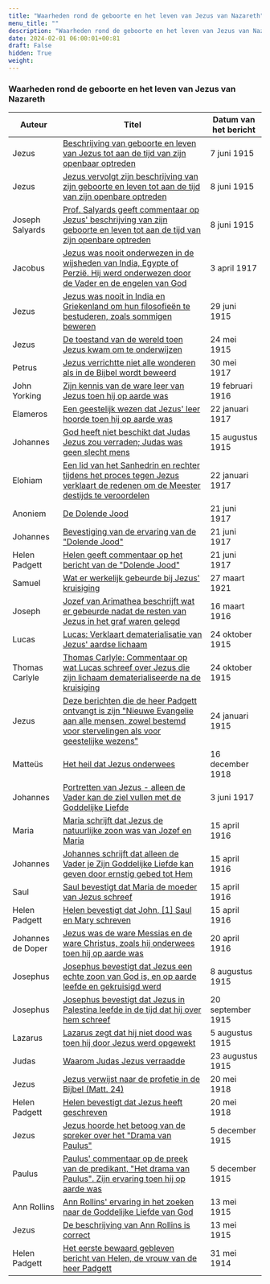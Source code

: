 ```yaml
---
title: "Waarheden rond de geboorte en het leven van Jezus van Nazareth"
menu_title: ""
description: "Waarheden rond de geboorte en het leven van Jezus van Nazareth"
date: 2024-02-01 06:00:01+00:81
draft: False
hidden: True
weight:
---
```

### Waarheden rond de geboorte en het leven van Jezus van Nazareth

**Auteur** | **Titel** | **Datum van het bericht**
---|---|---
Jezus | [Beschrijving van geboorte en leven van Jezus tot aan de tijd van zijn openbaar optreden](/1-nl-padgett-messages/1-4-nl-padgett-messages-by-date/1-4-2-nl-padgett-messages-1915-1/nl-1915-6-7-1-jep-jesus/) | 7 juni 1915
Jezus | [Jezus vervolgt zijn beschrijving van zijn geboorte en leven tot aan de tijd van zijn openbare optreden](/1-nl-padgett-messages/1-4-nl-padgett-messages-by-date/1-4-2-nl-padgett-messages-1915-1/nl-1915-6-8-1-jep-jesus/) | 8 juni 1915
Joseph Salyards | [Prof. Salyards geeft commentaar op Jezus' beschrijving van zijn geboorte en leven tot aan de tijd van zijn openbare optreden](/1-nl-padgett-messages/1-4-nl-padgett-messages-by-date/1-4-2-nl-padgett-messages-1915-1/nl-1915-6-8-2-jep-joseph-salyards/) | 8 juni 1915
Jacobus | [Jezus was nooit onderwezen in de wijsheden van India, Egypte of Perzië. Hij werd onderwezen door de Vader en de engelen van God](/1-nl-padgett-messages/1-4-nl-padgett-messages-by-date/1-4-5-nl-padgett-messages-1917/nl-1917-4-3-1-jep-st-james/) | 3 april 1917
Jezus | [Jezus was nooit in India en Griekenland om hun filosofieën te bestuderen, zoals sommigen beweren](/1-nl-padgett-messages/1-4-nl-padgett-messages-by-date/1-4-2-nl-padgett-messages-1915-1/nl-1915-6-29-1-jep-jesus/) | 29 juni 1915
Jezus | [De toestand van de wereld toen Jezus kwam om te onderwijzen](/1-nl-padgett-messages/1-4-nl-padgett-messages-by-date/1-4-2-nl-padgett-messages-1915-1/nl-1915-5-24-1-jep-jesus/) | 24 mei 1915
Petrus | [Jezus verrichtte niet alle wonderen als in de Bijbel wordt beweerd](/1-nl-padgett-messages/1-4-nl-padgett-messages-by-date/1-4-5-nl-padgett-messages-1917/nl-1917-5-30-1-jep-st-peter/) | 30 mei 1917
John Yorking | [Zijn kennis van de ware leer van Jezus toen hij op aarde was](/1-nl-padgett-messages/1-4-nl-padgett-messages-by-date/1-4-4-nl-padgett-messages-1916/nl-1916-2-19-1-jep-john-yorking/) | 19 februari 1916
Elameros | [Een geestelijk wezen dat Jezus' leer hoorde toen hij op aarde was](/1-nl-padgett-messages/1-4-nl-padgett-messages-by-date/1-4-5-nl-padgett-messages-1917/nl-1917-1-22-1-jep-elameros/) | 22 januari 1917
Johannes | [God heeft niet beschikt dat Judas Jezus zou verraden; Judas was geen slecht mens](/1-nl-padgett-messages/1-4-nl-padgett-messages-by-date/1-4-2-nl-padgett-messages-1915-1/nl-1915-8-15-2-jep-st-john/) | 15 augustus 1915
Elohiam | [Een lid van het Sanhedrin en rechter tijdens het proces tegen Jezus verklaart de redenen om de Meester destijds te veroordelen](/1-nl-padgett-messages/1-4-nl-padgett-messages-by-date/1-4-5-nl-padgett-messages-1917/nl-1917-1-22-2-jep-elohiam/) | 22 januari 1917
Anoniem | [De Dolende Jood](/1-nl-padgett-messages/1-4-nl-padgett-messages-by-date/1-4-5-nl-padgett-messages-1917/nl-1917-6-21-1-jep-anonymous/) | 21 juni 1917
Johannes | [Bevestiging van de ervaring van de "Dolende Jood"](/1-nl-padgett-messages/1-4-nl-padgett-messages-by-date/1-4-5-nl-padgett-messages-1917/nl-1917-6-21-2-jep-st-john/) | 21 juni 1917
Helen Padgett | [Helen geeft commentaar op het bericht van de "Dolende Jood"](/1-nl-padgett-messages/1-4-nl-padgett-messages-by-date/1-4-5-nl-padgett-messages-1917/nl-1917-6-21-4-jep-helen-padgett/) | 21 juni 1917
Samuel | [Wat er werkelijk gebeurde bij Jezus' kruisiging](/1-nl-padgett-messages/1-4-nl-padgett-messages-by-date/1-4-8-nl-padgett-messages-1920-1922/nl-1921-3-27-1-jep-samuel/) | 27 maart 1921
Joseph | [Jozef van Arimathea beschrijft wat er gebeurde nadat de resten van Jezus in het graf waren gelegd](/1-nl-padgett-messages/1-4-nl-padgett-messages-by-date/1-4-4-nl-padgett-messages-1916/nl-1916-3-16-1-jep-joseph/) | 16 maart 1916
Lucas | [Lucas: Verklaart dematerialisatie van Jezus' aardse lichaam](/1-nl-padgett-messages/1-4-nl-padgett-messages-by-date/1-4-3-nl-padgett-messages-1915-2/nl-1915-10-24-1-jep-st-luke/) | 24 oktober 1915
Thomas Carlyle | [Thomas Carlyle: Commentaar op wat Lucas schreef over Jezus die zijn lichaam dematerialiseerde na de kruisiging](/1-nl-padgett-messages/1-4-nl-padgett-messages-by-date/1-4-3-nl-padgett-messages-1915-2/nl-1915-10-24-2-jep-thomas-carlyle/) | 24 oktober 1915
Jezus | [Deze berichten die de heer Padgett ontvangt is zijn "Nieuwe Evangelie aan alle mensen, zowel bestemd voor stervelingen als voor geestelijke wezens"](/1-nl-padgett-messages/1-4-nl-padgett-messages-by-date/1-4-2-nl-padgett-messages-1915-1/nl-1915-1-24-1-jep-jesus/) | 24 januari 1915
Matteüs | [Het heil dat Jezus onderwees](/1-nl-padgett-messages/1-4-nl-padgett-messages-by-date/1-4-6-nl-padgett-messages-1918/nl-1918-12-16-1-jep-st-matthew/) | 16 december 1918
Johannes | [Portretten van Jezus - alleen de Vader kan de ziel vullen met de Goddelijke Liefde](/1-nl-padgett-messages/1-4-nl-padgett-messages-by-date/1-4-5-nl-padgett-messages-1917/nl-1917-6-3-1-jep-st-john/) | 3 juni 1917
Maria | [Maria schrijft dat Jezus de natuurlijke zoon was van Jozef en Maria](/1-nl-padgett-messages/1-4-nl-padgett-messages-by-date/1-4-4-nl-padgett-messages-1916/nl-1916-4-15-1-jep-mary/) | 15 april 1916
Johannes | [Johannes schrijft dat alleen de Vader je Zijn Goddelijke Liefde kan geven door ernstig gebed tot Hem](/1-nl-padgett-messages/1-4-nl-padgett-messages-by-date/1-4-4-nl-padgett-messages-1916/nl-1916-4-15-2-jep-st-john/) | 15 april 1916
Saul | [Saul bevestigt dat Maria de moeder van Jezus schreef](/1-nl-padgett-messages/1-4-nl-padgett-messages-by-date/1-4-4-nl-padgett-messages-1916/nl-1916-4-15-3-jep-saul/) | 15 april 1916
Helen Padgett | [Helen bevestigt dat John, [1] Saul en Mary schreven](/1-nl-padgett-messages/1-4-nl-padgett-messages-by-date/1-4-4-nl-padgett-messages-1916/nl-1916-4-15-4-jep-helen-padgett/) | 15 april 1916
Johannes de Doper | [Jezus was de ware Messias en de ware Christus, zoals hij onderwees toen hij op aarde was](/1-nl-padgett-messages/1-4-nl-padgett-messages-by-date/1-4-4-nl-padgett-messages-1916/nl-1916-4-20-2-jep-john-the-baptist/) | 20 april 1916
Josephus | [Josephus bevestigt dat Jezus een echte zoon van God is, en op aarde leefde en gekruisigd werd](/1-nl-padgett-messages/1-4-nl-padgett-messages-by-date/1-4-2-nl-padgett-messages-1915-1/nl-1915-8-8-4-jep-josephus/) | 8 augustus 1915
Josephus | [Josephus bevestigt dat Jezus in Palestina leefde in de tijd dat hij over hem schreef](/1-nl-padgett-messages/1-4-nl-padgett-messages-by-date/1-4-3-nl-padgett-messages-1915-2/nl-1915-9-20-6-jep-josephus/) | 20 september 1915
Lazarus | [Lazarus zegt dat hij niet dood was toen hij door Jezus werd opgewekt](/1-nl-padgett-messages/1-4-nl-padgett-messages-by-date/1-4-2-nl-padgett-messages-1915-1/nl-1915-8-5-3-jep-lazarus/) | 5 augustus 1915
Judas | [Waarom Judas Jezus verraadde](/1-nl-padgett-messages/1-4-nl-padgett-messages-by-date/1-4-2-nl-padgett-messages-1915-1/nl-1915-8-23-3-jep-judas/) | 23 augustus 1915
Jezus | [Jezus verwijst naar de profetie in de Bijbel (Matt. 24)](/1-nl-padgett-messages/1-4-nl-padgett-messages-by-date/1-4-6-nl-padgett-messages-1918/nl-1918-5-20-1-jep-jesus/) | 20 mei 1918
Helen Padgett | [Helen bevestigt dat Jezus heeft geschreven](/1-nl-padgett-messages/1-4-nl-padgett-messages-by-date/1-4-6-nl-padgett-messages-1918/nl-1918-5-20-2-jep-helen-padgett/) | 20 mei 1918
Jezus | [Jezus hoorde het betoog van de spreker over het "Drama van Paulus"](/1-nl-padgett-messages/1-4-nl-padgett-messages-by-date/1-4-3-nl-padgett-messages-1915-2/nl-1915-12-5-2-jep-jesus/) | 5 december 1915
Paulus | [Paulus' commentaar op de preek van de predikant, "Het drama van Paulus". Zijn ervaring toen hij op aarde was](/1-nl-padgett-messages/1-4-nl-padgett-messages-by-date/1-4-3-nl-padgett-messages-1915-2/nl-1915-12-5-3-jep-st-paul/) | 5 december 1915
Ann Rollins | [Ann Rollins' ervaring in het zoeken naar de Goddelijke Liefde van God](/1-nl-padgett-messages/1-4-nl-padgett-messages-by-date/1-4-2-nl-padgett-messages-1915-1/nl-1915-5-13-1-jep-ann-rollins/) | 13 mei 1915
Jezus | [De beschrijving van Ann Rollins is correct](/1-nl-padgett-messages/1-4-nl-padgett-messages-by-date/1-4-2-nl-padgett-messages-1915-1/nl-1915-5-13-2-jep-jesus/) | 13 mei 1915
Helen Padgett | [Het eerste bewaard gebleven bericht van Helen, de vrouw van de heer Padgett](/1-nl-padgett-messages/1-4-nl-padgett-messages-by-date/1-4-1-nl-padgett-messages-1914/nl-1914-5-31-1-jep-helen-padgett/) | 31 mei 1914
